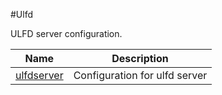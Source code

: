 #Ulfd

ULFD server configuration.


<table><thead><tr><th>Name</th><th>Description</th></tr></thead><tbody><tr><td><a href=".././ulfdserver/ulfdserver/">ulfdserver</a></td><td>Configuration for ulfd server</td></tr></tbody></table>
